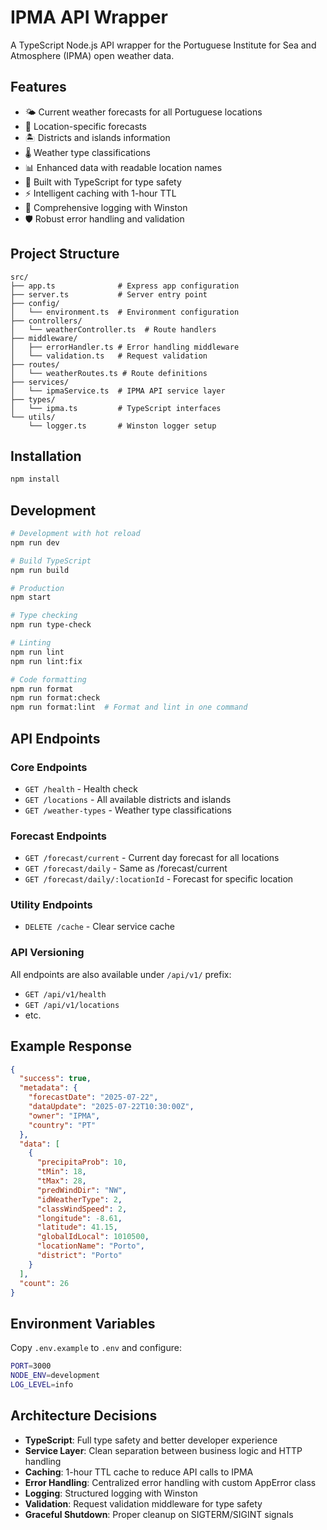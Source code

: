 # IPMA API Wrapper

A TypeScript Node.js API wrapper for the Portuguese Institute for Sea and Atmosphere (IPMA) open weather data.

## Features

- 🌤️ Current weather forecasts for all Portuguese locations
- 📍 Location-specific forecasts
- 🏝️ Districts and islands information
- 🌡️ Weather type classifications
- 📊 Enhanced data with readable location names
- 🚀 Built with TypeScript for type safety
- ⚡ Intelligent caching with 1-hour TTL
- 📝 Comprehensive logging with Winston
- 🛡️ Robust error handling and validation

## Project Structure

```
src/
├── app.ts              # Express app configuration
├── server.ts           # Server entry point
├── config/
│   └── environment.ts  # Environment configuration
├── controllers/
│   └── weatherController.ts  # Route handlers
├── middleware/
│   ├── errorHandler.ts # Error handling middleware
│   └── validation.ts   # Request validation
├── routes/
│   └── weatherRoutes.ts # Route definitions
├── services/
│   └── ipmaService.ts  # IPMA API service layer
├── types/
│   └── ipma.ts         # TypeScript interfaces
└── utils/
    └── logger.ts       # Winston logger setup
```

## Installation

```bash
npm install
```

## Development

```bash
# Development with hot reload
npm run dev

# Build TypeScript
npm run build

# Production
npm start

# Type checking
npm run type-check

# Linting
npm run lint
npm run lint:fix

# Code formatting
npm run format
npm run format:check
npm run format:lint  # Format and lint in one command
```

## API Endpoints

### Core Endpoints

- `GET /health` - Health check
- `GET /locations` - All available districts and islands
- `GET /weather-types` - Weather type classifications

### Forecast Endpoints

- `GET /forecast/current` - Current day forecast for all locations
- `GET /forecast/daily` - Same as /forecast/current
- `GET /forecast/daily/:locationId` - Forecast for specific location

### Utility Endpoints

- `DELETE /cache` - Clear service cache

### API Versioning

All endpoints are also available under `/api/v1/` prefix:

- `GET /api/v1/health`
- `GET /api/v1/locations`
- etc.

## Example Response

```json
{
  "success": true,
  "metadata": {
    "forecastDate": "2025-07-22",
    "dataUpdate": "2025-07-22T10:30:00Z",
    "owner": "IPMA",
    "country": "PT"
  },
  "data": [
    {
      "precipitaProb": 10,
      "tMin": 18,
      "tMax": 28,
      "predWindDir": "NW",
      "idWeatherType": 2,
      "classWindSpeed": 2,
      "longitude": -8.61,
      "latitude": 41.15,
      "globalIdLocal": 1010500,
      "locationName": "Porto",
      "district": "Porto"
    }
  ],
  "count": 26
}
```

## Environment Variables

Copy `.env.example` to `.env` and configure:

```bash
PORT=3000
NODE_ENV=development
LOG_LEVEL=info
```

## Architecture Decisions

- **TypeScript**: Full type safety and better developer experience
- **Service Layer**: Clean separation between business logic and HTTP handling
- **Caching**: 1-hour TTL cache to reduce API calls to IPMA
- **Error Handling**: Centralized error handling with custom AppError class
- **Logging**: Structured logging with Winston
- **Validation**: Request validation middleware for type safety
- **Graceful Shutdown**: Proper cleanup on SIGTERM/SIGINT signals
